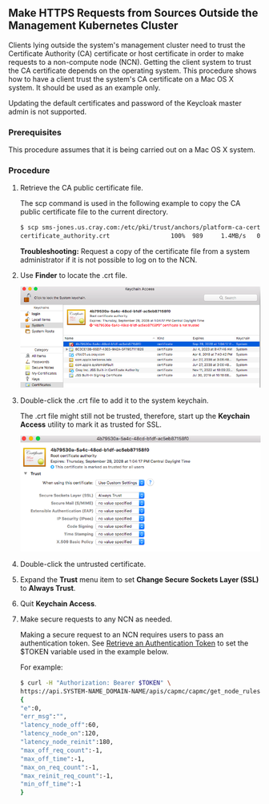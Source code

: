 ## Make HTTPS Requests from Sources Outside the Management Kubernetes Cluster

Clients lying outside the system's management cluster need to trust the Certificate Authority \(CA\) certificate or host certificate in order to make requests to a non-compute node \(NCN\). Getting the client system to trust the CA certificate depends on the operating system. This procedure shows how to have a client trust the system's CA certificate on a Mac OS X system. It should be used as an example only.

Updating the default certificates and password of the Keycloak master admin is not supported.

### Prerequisites

This procedure assumes that it is being carried out on a Mac OS X system.


### Procedure

1.  Retrieve the CA public certificate file.

    The scp command is used in the following example to copy the CA public certificate file to the current directory.

    ```bash
    $ scp sms-jones.us.cray.com:/etc/pki/trust/anchors/platform-ca-certs.crt .
    certificate_authority.crt                 100%  989     1.4MB/s   00:00
    ```

    **Troubleshooting:** Request a copy of the certificate file from a system administrator if it is not possible to log on to the NCN.

2.  Use **Finder** to locate the .crt file.

    ![](../../img/operations/Keychain_Access_Utility.png "Keychain Access")

3.  Double-click the .crt file to add it to the system keychain.

    The .crt file might still not be trusted, therefore, start up the **Keychain Access** utility to mark it as trusted for SSL.

    ![](../../img/operations/CA_Certificate_Settings.png "CA Certificate Settings")

4.  Double-click the untrusted certificate.

5.  Expand the **Trust** menu item to set **Change Secure Sockets Layer \(SSL\)** to **Always Trust**.

6.  Quit **Keychain Access**.

7.  Make secure requests to any NCN as needed.

    Making a secure request to an NCN requires users to pass an authentication token. See [Retrieve an Authentication Token](Retrieve_an_Authentication_Token.md) to set the $TOKEN variable used in the example below.

    For example:

    ```bash
    $ curl -H "Authorization: Bearer $TOKEN" \
    https://api.SYSTEM-NAME_DOMAIN-NAME/apis/capmc/capmc/get_node_rules
    {
    "e":0,
    "err_msg":"",
    "latency_node_off":60,
    "latency_node_on":120,
    "latency_node_reinit":180,
    "max_off_req_count":-1,
    "max_off_time":-1,
    "max_on_req_count":-1,
    "max_reinit_req_count":-1,
    "min_off_time":-1
    }
    ```



